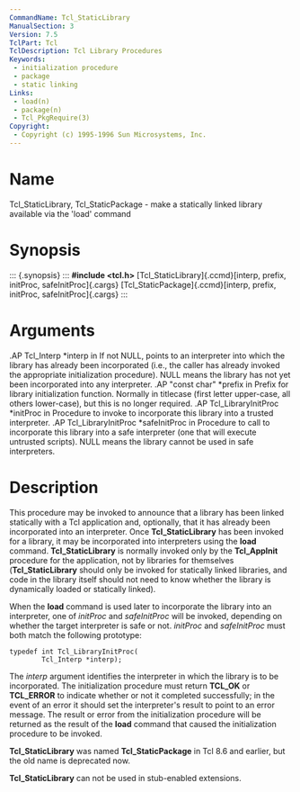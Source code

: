 ```yaml
---
CommandName: Tcl_StaticLibrary
ManualSection: 3
Version: 7.5
TclPart: Tcl
TclDescription: Tcl Library Procedures
Keywords:
 - initialization procedure
 - package
 - static linking
Links:
 - load(n)
 - package(n)
 - Tcl_PkgRequire(3)
Copyright:
 - Copyright (c) 1995-1996 Sun Microsystems, Inc.
---
```


# Name

Tcl_StaticLibrary, Tcl_StaticPackage - make a statically linked library available via the 'load' command

# Synopsis

::: {.synopsis} :::
**#include <tcl.h>**
[Tcl_StaticLibrary]{.ccmd}[interp, prefix, initProc, safeInitProc]{.cargs}
[Tcl_StaticPackage]{.ccmd}[interp, prefix, initProc, safeInitProc]{.cargs}
:::

# Arguments

.AP Tcl_Interp *interp in If not NULL, points to an interpreter into which the library has already been incorporated (i.e., the caller has already invoked the appropriate initialization procedure).  NULL means the library has not yet been incorporated into any interpreter. .AP "const char" *prefix in Prefix for library initialization function. Normally in titlecase (first letter upper-case, all others lower-case), but this is no longer required. .AP Tcl_LibraryInitProc *initProc in Procedure to invoke to incorporate this library into a trusted interpreter. .AP Tcl_LibraryInitProc *safeInitProc in Procedure to call to incorporate this library into a safe interpreter (one that will execute untrusted scripts).  NULL means the library cannot be used in safe interpreters.

# Description

This procedure may be invoked to announce that a library has been linked statically with a Tcl application and, optionally, that it has already been incorporated into an interpreter. Once **Tcl_StaticLibrary** has been invoked for a library, it may be incorporated into interpreters using the **load** command. **Tcl_StaticLibrary** is normally invoked only by the **Tcl_AppInit** procedure for the application, not by libraries for themselves (**Tcl_StaticLibrary** should only be invoked for statically linked libraries, and code in the library itself should not need to know whether the library is dynamically loaded or statically linked).

When the **load** command is used later to incorporate the library into an interpreter, one of *initProc* and *safeInitProc* will be invoked, depending on whether the target interpreter is safe or not. *initProc* and *safeInitProc* must both match the following prototype:

```
typedef int Tcl_LibraryInitProc(
        Tcl_Interp *interp);
```

The *interp* argument identifies the interpreter in which the library is to be incorporated.  The initialization procedure must return **TCL_OK** or **TCL_ERROR** to indicate whether or not it completed successfully; in the event of an error it should set the interpreter's result to point to an error message.  The result or error from the initialization procedure will be returned as the result of the **load** command that caused the initialization procedure to be invoked.

**Tcl_StaticLibrary** was named **Tcl_StaticPackage** in Tcl 8.6 and earlier, but the old name is deprecated now.

**Tcl_StaticLibrary** can not be used in stub-enabled extensions.

